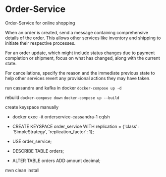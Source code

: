 # Order-Service
Order-Service for online shopping

When an order is created, send a message containing comprehensive details of the order. This allows other services like inventory and shipping to initiate their respective processes.

For an order update, which might include status changes due to payment completion or shipment, focus on what has changed, along with the current state.

For cancellations, specify the reason and the immediate previous state to help other services revert any provisional actions they may have taken.

run cassandra and kafka in docker
`docker-compose up -d`

rebuild
`docker-compose down`
`docker-compose up --build`


create keyspace manually
- docker exec -it orderservice-cassandra-1 cqlsh
- CREATE KEYSPACE order_service WITH replication = {'class': 'SimpleStrategy', 'replication_factor': 1};

- USE order_service;
- DESCRIBE TABLE orders;

- ALTER TABLE orders ADD amount decimal;

mvn clean install